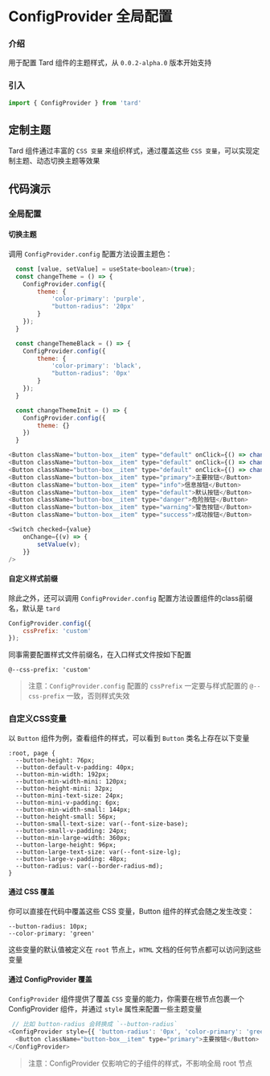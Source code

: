 # ConfigProvider 全局配置
### 介绍
用于配置 Tard 组件的主题样式，从 `0.0.2-alpha.0` 版本开始支持
### 引入
```js
import { ConfigProvider } from 'tard'
```

## 定制主题
Tard 组件通过丰富的 `CSS 变量` 来组织样式，通过覆盖这些 `CSS 变量`，可以实现定制主题、动态切换主题等效果

## 代码演示
### 全局配置

#### 切换主题
调用 `ConfigProvider.config` 配置方法设置主题色：
```js
  const [value, setValue] = useState<boolean>(true);
  const changeTheme = () => {
    ConfigProvider.config({
        theme: {
            'color-primary': 'purple',
            "button-radius": '20px'
        }
    });
  }

  const changeThemeBlack = () => {
    ConfigProvider.config({
        theme: {
            'color-primary': 'black',
            "button-radius": '0px'
        }
    });
  }

  const changeThemeInit = () => {
    ConfigProvider.config({
        theme: {}
    })
  }

<Button className="button-box__item" type="default" onClick={() => changeTheme()}>紫色圆角</Button>
<Button className="button-box__item" type="default" onClick={() => changeThemeBlack()}>黑色直角</Button>
<Button className="button-box__item" type="default" onClick={() => changeThemeInit()}>默认</Button>
<Button className="button-box__item" type="primary">主要按钮</Button>
<Button className="button-box__item" type="info">信息按钮</Button>
<Button className="button-box__item" type="default">默认按钮</Button>
<Button className="button-box__item" type="danger">危险按钮</Button>
<Button className="button-box__item" type="warning">警告按钮</Button>
<Button className="button-box__item" type="success">成功按钮</Button>

<Switch checked={value}
    onChange={(v) => {
        setValue(v);
    }}
/>
```

#### 自定义样式前缀
除此之外，还可以调用 `ConfigProvider.config` 配置方法设置组件的class前缀名，默认是 `tard`
```js
ConfigProvider.config({
    cssPrefix: 'custom'
});
```
同事需要配置样式文件前缀名，在入口样式文件按如下配置
```less
@--css-prefix: 'custom'
```
> 注意：`ConfigProvider.config` 配置的 `cssPrefix` 一定要与样式配置的 `@--css-prefix` 一致，否则样式失效
### 自定义CSS变量
以 `Button` 组件为例，查看组件的样式，可以看到 `Button` 类名上存在以下变量
```less
:root, page {
  --button-height: 76px;
  --button-default-v-padding: 40px;
  --button-min-width: 192px;
  --button-min-width-mini: 120px;
  --button-height-mini: 32px;
  --button-mini-text-size: 24px;
  --button-mini-v-padding: 6px;
  --button-min-width-small: 144px;
  --button-height-small: 56px;
  --button-small-text-size: var(--font-size-base);
  --button-small-v-padding: 24px;
  --button-min-large-width: 360px;
  --button-large-height: 96px;
  --button-large-text-size: var(--font-size-lg);
  --button-large-v-padding: 48px;
  --button-radius: var(--border-radius-md);
}
```

#### 通过 CSS 覆盖
你可以直接在代码中覆盖这些 CSS 变量，Button 组件的样式会随之发生改变：
```less
--button-radius: 10px;
--color-primary: 'green'
```
这些变量的默认值被定义在 `root` 节点上，`HTML` 文档的任何节点都可以访问到这些变量

#### 通过 ConfigProvider 覆盖
`ConfigProvider` 组件提供了覆盖 `CSS` 变量的能力，你需要在根节点包裹一个 ConfigProvider 组件，并通过 `style` 属性来配置一些主题变量
```js
 // 比如 button-radius 会转换成 `--button-radius`
<ConfigProvider style={{ 'button-radius': '0px', 'color-primary': 'green' }}>
  <Button className="button-box__item" type="primary">主要按钮</Button>
</ConfigProvider>
```

> 注意：ConfigProvider 仅影响它的子组件的样式，不影响全局 root 节点